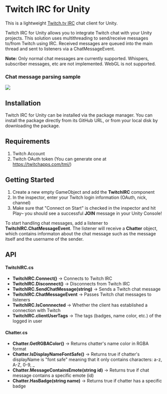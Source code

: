 # Twitch IRC for Unity

This is a lightweight [Twitch.tv IRC](https://dev.twitch.tv/docs/irc/) chat client for Unity.

Twitch IRC for Unity allows you to integrate Twitch chat with your Unity projects. This solution uses multithreading to send/receive messages to/from Twitch using IRC. Received messages are queued into the main thread and sent to listeners via a ChatMessageEvent.

**Note:** Only normal chat messages are currently supported. Whispers, subscriber messages, etc are not implemented. WebGL is not supported.

### Chat message parsing sample

<img src="https://i.imgur.com/KIA8KcZ.png">

## Installation

Twitch IRC for Unity can be installed via the package manager. You can install the package directly from its GitHub URL, or from your local disk by downloading the package.

## Requirements
1. Twitch Account
2. Twitch OAuth token (You can generate one at https://twitchapps.com/tmi/)

## Getting Started

1. Create a new empty GameObject and add the **TwitchIRC** component
2. In the inspector, enter your Twitch login information (OAuth, nick, channel)
3. Make sure that "Connect on Start" is checked in the inspector and hit Play– you should see a successful **JOIN** message in your Unity Console!

To start handling chat messages, add a listener to **TwitchIRC.ChatMessageEvent**. The listener will receive a **Chatter** object, which contains informaton about the chat message such as the message itself and the username of the sender.

## API

#### TwitchIRC.cs
- **TwitchIRC.Connect()** -> Connects to Twitch IRC
- **TwitchIRC.Disconnect()** -> Disconnects from Twitch IRC
- **TwitchIRC.SendChatMessage(string)** -> Sends a Twitch chat message
- **TwitchIRC.ChatMessageEvent** -> Passes Twitch chat messages to listeners
- **TwitchIRC.IsConnnected** -> Whether the client has established a connection with Twitch
- **TwitchIRC.clientUserTags** -> The tags (badges, name color, etc.) of the logged in user

#### Chatter.cs
- **Chatter.GetRGBAColor()** -> Returns chatter's name color in RGBA format
- **Chatter.IsDisplayNameFontSafe()** -> Returns true if chatter's displayName is "font safe" meaning that it only contains characters: a-z, A-Z, 0-9, _
- **Chatter.MessageContainsEmote(string id)** -> Returns true if chat message contains a specific emote (id)
- **Chatter.HasBadge(string name)** -> Returns true if chatter has a specific badge
